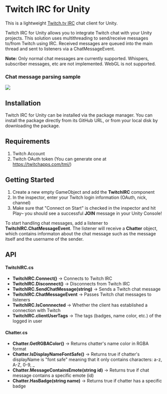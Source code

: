 # Twitch IRC for Unity

This is a lightweight [Twitch.tv IRC](https://dev.twitch.tv/docs/irc/) chat client for Unity.

Twitch IRC for Unity allows you to integrate Twitch chat with your Unity projects. This solution uses multithreading to send/receive messages to/from Twitch using IRC. Received messages are queued into the main thread and sent to listeners via a ChatMessageEvent.

**Note:** Only normal chat messages are currently supported. Whispers, subscriber messages, etc are not implemented. WebGL is not supported.

### Chat message parsing sample

<img src="https://i.imgur.com/KIA8KcZ.png">

## Installation

Twitch IRC for Unity can be installed via the package manager. You can install the package directly from its GitHub URL, or from your local disk by downloading the package.

## Requirements
1. Twitch Account
2. Twitch OAuth token (You can generate one at https://twitchapps.com/tmi/)

## Getting Started

1. Create a new empty GameObject and add the **TwitchIRC** component
2. In the inspector, enter your Twitch login information (OAuth, nick, channel)
3. Make sure that "Connect on Start" is checked in the inspector and hit Play– you should see a successful **JOIN** message in your Unity Console!

To start handling chat messages, add a listener to **TwitchIRC.ChatMessageEvent**. The listener will receive a **Chatter** object, which contains informaton about the chat message such as the message itself and the username of the sender.

## API

#### TwitchIRC.cs
- **TwitchIRC.Connect()** -> Connects to Twitch IRC
- **TwitchIRC.Disconnect()** -> Disconnects from Twitch IRC
- **TwitchIRC.SendChatMessage(string)** -> Sends a Twitch chat message
- **TwitchIRC.ChatMessageEvent** -> Passes Twitch chat messages to listeners
- **TwitchIRC.IsConnnected** -> Whether the client has established a connection with Twitch
- **TwitchIRC.clientUserTags** -> The tags (badges, name color, etc.) of the logged in user

#### Chatter.cs
- **Chatter.GetRGBAColor()** -> Returns chatter's name color in RGBA format
- **Chatter.IsDisplayNameFontSafe()** -> Returns true if chatter's displayName is "font safe" meaning that it only contains characters: a-z, A-Z, 0-9, _
- **Chatter.MessageContainsEmote(string id)** -> Returns true if chat message contains a specific emote (id)
- **Chatter.HasBadge(string name)** -> Returns true if chatter has a specific badge
